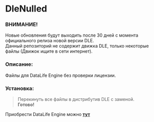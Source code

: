 # DleNulled

### ВНИМАНИЕ!
Новые обновления будут выходить после 30 дней с момента официального релиза новой версии DLE.  
Данный репозиторий не содержит движка DLE, только некоторые файлы (Движок ищите в сети интернет).

### Описание:
Файлы для DataLife Engine без проверки лицензии.

### Установка:
>Перекинуть все файлы в дистрибутив DLE с заменой.  
>**Готово!**

Приобрести DataLife Engine можно **[тут](https://dle-news.ru/ "Ссылка на официальный сайт")**

